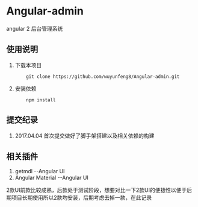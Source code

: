 # Angular-admin

angular 2 后台管理系统

## 使用说明

1. 下载本项目
    ```
        git clone https://github.com/wuyunfeng8/Angular-admin.git
    ```
    
2. 安装依赖
    ```
        npm install
    ```

## 提交纪录

1. 2017.04.04 首次提交做好了脚手架搭建以及相关依赖的构建

## 相关插件
1. getmdl --Angular UI
2. Angular Material --Angular UI

2款UI前款比较成熟，后款处于测试阶段，想要对比一下2款UI的便捷性以便于后期项目长期使用所以2款均安装，后期考虑去掉一款，在此记录
